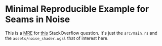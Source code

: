 # Minimal Reproducible Example for Seams in Noise

This is a [MRE](https://stackoverflow.com/help/minimal-reproducible-example)
for [this](https://stackoverflow.com/questions/77470355/seams-on-noise-wgsl-shader-porting-gdshader-to-wgsl-bevy?noredirect=1#comment136578596_77470355) StackOverflow question. It's just the `src/main.rs` and the `assets/noise_shader.wgsl` that of interest here.

